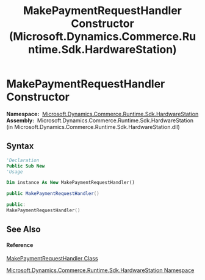 ﻿---
title: MakePaymentRequestHandler Constructor  (Microsoft.Dynamics.Commerce.Runtime.Sdk.HardwareStation)
TOCTitle: MakePaymentRequestHandler Constructor
ms:assetid: M:Microsoft.Dynamics.Commerce.Runtime.Sdk.HardwareStation.MakePaymentRequestHandler.#ctor
ms:mtpsurl: https://technet.microsoft.com/en-us/library/microsoft.dynamics.commerce.runtime.sdk.hardwarestation.makepaymentrequesthandler.makepaymentrequesthandler(v=AX.60)
ms:contentKeyID: 65321771
ms.date: 05/18/2015
mtps_version: v=AX.60
f1_keywords:
- Microsoft.Dynamics.Commerce.Runtime.Sdk.HardwareStation.MakePaymentRequestHandler.#ctor
dev_langs:
- CSharp
- C++
- VB
---

# MakePaymentRequestHandler Constructor

**Namespace:**  [Microsoft.Dynamics.Commerce.Runtime.Sdk.HardwareStation](microsoft-dynamics-commerce-runtime-sdk-hardwarestation-namespace.md)  
**Assembly:**  Microsoft.Dynamics.Commerce.Runtime.Sdk.HardwareStation (in Microsoft.Dynamics.Commerce.Runtime.Sdk.HardwareStation.dll)

## Syntax

``` vb
'Declaration
Public Sub New
'Usage

Dim instance As New MakePaymentRequestHandler()
```

``` csharp
public MakePaymentRequestHandler()
```

``` c++
public:
MakePaymentRequestHandler()
```

## See Also

#### Reference

[MakePaymentRequestHandler Class](makepaymentrequesthandler-class-microsoft-dynamics-commerce-runtime-sdk-hardwarestation.md)

[Microsoft.Dynamics.Commerce.Runtime.Sdk.HardwareStation Namespace](microsoft-dynamics-commerce-runtime-sdk-hardwarestation-namespace.md)

